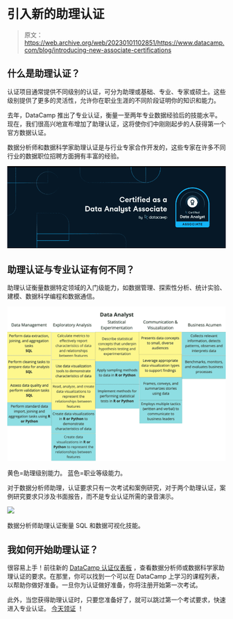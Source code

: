 # 引入新的助理认证

> 原文：<https://web.archive.org/web/20230101102851/https://www.datacamp.com/blog/introducing-new-associate-certifications>

## 什么是助理认证？

认证项目通常提供不同级别的认证，可分为助理或基础、专业、专家或硕士。这些级别提供了更多的灵活性，允许你在职业生涯的不同阶段证明你的知识和能力。

去年，DataCamp 推出了专业认证，衡量一至两年专业数据经验后的技能水平。现在，我们很高兴地宣布增加了助理认证，这将使你们中刚刚起步的人获得第一个官方数据认证。

数据分析师和数据科学家助理认证是与行业专家合作开发的，这些专家在许多不同行业的数据职位招聘方面拥有丰富的经验。

![](img/471a0736af7864d3c3d1a768c09b720a.png)

## 助理认证与专业认证有何不同？

助理认证衡量数据特定领域的入门级能力，如数据管理、探索性分析、统计实验、建模、数据科学编程和数据通信。

![](img/d4f3b7271b76bf24956487f22409bb6d.png)

黄色=助理级别能力。 蓝色=职业等级能力。

对于数据分析师助理，认证要求只有一次考试和案例研究，对于两个助理认证，案例研究要求只涉及书面报告，而不是专业认证所需的录音演示。

![](img/64954c07fa221ee08e277ea16181d622.png)

数据分析师助理认证衡量 SQL 和数据可视化技能。

## 我如何开始助理认证？

很容易上手！前往新的 [DataCamp 认证仪表板](https://web.archive.org/web/20221212135841/https://app.datacamp.com/certification/certification-2022) ，查看数据分析师或数据科学家助理认证的要求。在那里，你可以找到一个可以在 DataCamp 上学习的课程列表，以帮助你做好准备。一旦你为认证做好准备，你将注册开始第一次考试。

此外，当您获得助理认证时，只要您准备好了，就可以跳过第一个考试要求，快速进入专业认证。 [今天领证](https://web.archive.org/web/20221212135841/https://app.datacamp.com/certification/certification-2022) ！